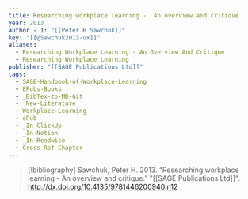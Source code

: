 ```yaml
---
title: Researching workplace learning -  An overview and critique
year: 2013
author - 1: "[[Peter H Sawchuk]]"
key: "[[@Sawchuk2013-ux]]"
aliases:
  - Researching Workplace Learning - An Overview And Critique
  - Researching Workplace Learning
publisher: "[[SAGE Publications Ltd]]"
tags:
  - SAGE-Handbook-of-Workplace-Learning
  - EPubs-Books
  - _BibTex-to-MD-Git
  - _New-Literature
  - Workplace-Learning
  - ePub
  - _In-ClickUp
  - _In-Notion
  - _In-Readwise
  - Cross-Ref-Chapter
---
```


> [!bibliography]
> Sawchuk, Peter H. 2013. “Researching workplace learning -  An overview and critique.” "[[SAGE Publications Ltd]]". http://dx.doi.org/10.4135/9781446200940.n12
